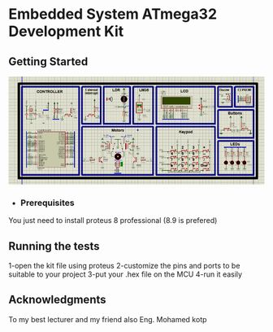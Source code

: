 # Embedded System ATmega32 Development Kit




## Getting Started
![Cover](https://github.com/mhmdreda99/Embedded_System_ATmega32-Kit/blob/master/snapshoot.PNG)

- ### Prerequisites
You just need to install proteus 8 professional (8.9 is prefered)



## Running the tests

 1-open the kit file using proteus 
 2-customize the pins and ports to be suitable to your project
 3-put your .hex file on the MCU 
 4-run it easily


## Acknowledgments

  To my best lecturer and my friend also Eng. Mohamed kotp
